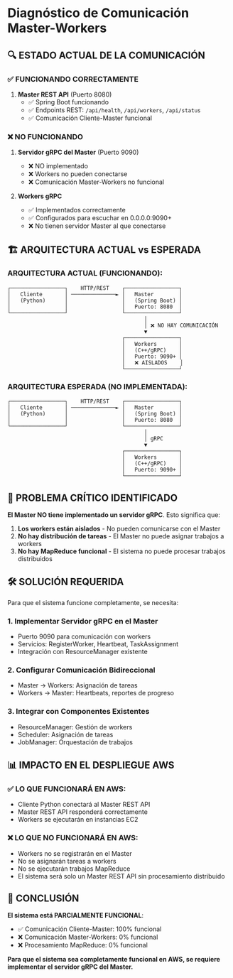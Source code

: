 # Diagnóstico de Comunicación Master-Workers

## 🔍 ESTADO ACTUAL DE LA COMUNICACIÓN

### ✅ FUNCIONANDO CORRECTAMENTE
1. **Master REST API** (Puerto 8080)
   - ✅ Spring Boot funcionando
   - ✅ Endpoints REST: `/api/health`, `/api/workers`, `/api/status`
   - ✅ Comunicación Cliente-Master funcional

### ❌ NO FUNCIONANDO
1. **Servidor gRPC del Master** (Puerto 9090)
   - ❌ NO implementado
   - ❌ Workers no pueden conectarse
   - ❌ Comunicación Master-Workers no funcional

2. **Workers gRPC**
   - ✅ Implementados correctamente
   - ✅ Configurados para escuchar en 0.0.0.0:9090+
   - ❌ No tienen servidor Master al que conectarse

## 🏗️ ARQUITECTURA ACTUAL vs ESPERADA

### ARQUITECTURA ACTUAL (FUNCIONANDO):
```
┌─────────────────┐    HTTP/REST    ┌─────────────────┐
│   Cliente       │ ──────────────► │   Master        │
│   (Python)      │                 │   (Spring Boot) │
│                 │                 │   Puerto: 8080  │
└─────────────────┘                 └─────────────────┘
                                           │
                                           │ ❌ NO HAY COMUNICACIÓN
                                           ▼
                                    ┌─────────────────┐
                                    │   Workers       │
                                    │   (C++/gRPC)    │
                                    │   Puerto: 9090+ │
                                    │   ❌ AISLADOS    │
                                    └─────────────────┘
```

### ARQUITECTURA ESPERADA (NO IMPLEMENTADA):
```
┌─────────────────┐    HTTP/REST    ┌─────────────────┐
│   Cliente       │ ──────────────► │   Master        │
│   (Python)      │                 │   (Spring Boot) │
│                 │                 │   Puerto: 8080  │
└─────────────────┘                 └─────────────────┘
                                           │
                                           │ gRPC
                                           ▼
                                    ┌─────────────────┐
                                    │   Workers       │
                                    │   (C++/gRPC)    │
                                    │   Puerto: 9090+ │
                                    └─────────────────┘
```

## 🚨 PROBLEMA CRÍTICO IDENTIFICADO

**El Master NO tiene implementado un servidor gRPC**. Esto significa que:

1. **Los workers están aislados** - No pueden comunicarse con el Master
2. **No hay distribución de tareas** - El Master no puede asignar trabajos a workers
3. **No hay MapReduce funcional** - El sistema no puede procesar trabajos distribuidos

## 🛠️ SOLUCIÓN REQUERIDA

Para que el sistema funcione completamente, se necesita:

### 1. Implementar Servidor gRPC en el Master
- Puerto 9090 para comunicación con workers
- Servicios: RegisterWorker, Heartbeat, TaskAssignment
- Integración con ResourceManager existente

### 2. Configurar Comunicación Bidireccional
- Master → Workers: Asignación de tareas
- Workers → Master: Heartbeats, reportes de progreso

### 3. Integrar con Componentes Existentes
- ResourceManager: Gestión de workers
- Scheduler: Asignación de tareas
- JobManager: Orquestación de trabajos

## 📊 IMPACTO EN EL DESPLIEGUE AWS

### ✅ LO QUE FUNCIONARÁ EN AWS:
- Cliente Python conectará al Master REST API
- Master REST API responderá correctamente
- Workers se ejecutarán en instancias EC2

### ❌ LO QUE NO FUNCIONARÁ EN AWS:
- Workers no se registrarán en el Master
- No se asignarán tareas a workers
- No se ejecutarán trabajos MapReduce
- El sistema será solo un Master REST API sin procesamiento distribuido

## 🎯 CONCLUSIÓN

**El sistema está PARCIALMENTE FUNCIONAL**:
- ✅ Comunicación Cliente-Master: 100% funcional
- ❌ Comunicación Master-Workers: 0% funcional
- ❌ Procesamiento MapReduce: 0% funcional

**Para que el sistema sea completamente funcional en AWS, se requiere implementar el servidor gRPC del Master.**
